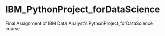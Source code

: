 # IBM_PythonProject_forDataScience
Final Assignment of IBM Data Analyst's PythonProject_forDataScience course.
